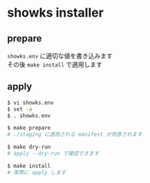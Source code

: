 # showks installer

## prepare

`showks.env` に適切な値を書き込みます  
その後 `make install` で適用します

## apply

```bash
$ vi showks.env
$ set -a
$ . showks.env

$ make prepare
# ./staging に適用される manifest が用意されます

$ make dry-run
# apply --dry-run で確認できます

$ make install
# 実際に apply します
```
